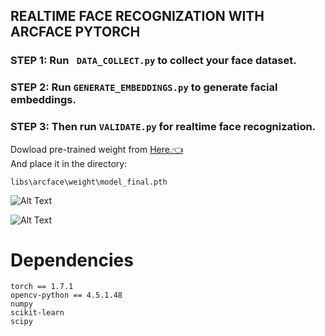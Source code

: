 ## REALTIME FACE RECOGNIZATION WITH ARCFACE PYTORCH


### STEP 1: Run ``` DATA_COLLECT.py``` to collect your face dataset. <br>
### STEP 2: Run ``` GENERATE_EMBEDDINGS.py ``` to generate facial embeddings. <br>
### STEP 3: Then run ``` VALIDATE.py ``` for realtime face recognization. <br>



 Dowload pre-trained weight from [Here.👈](https://drive.google.com/drive/folders/1rN6dU09aCuUzWQvAsfV4X8dD_kSbCWfC?usp=sharing) <br>
 And place it in the directory: 
 ```
 libs\arcface\weight\model_final.pth
 ```



![Alt Text](Media/chunea.gif) <br>

![Alt Text](Media/em.gif) <br>






# Dependencies

```
torch == 1.7.1
opencv-python == 4.5.1.48
numpy
scikit-learn
scipy
```
